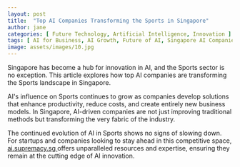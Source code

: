 ```yaml
---
layout: post
title:  "Top AI Companies Transforming the Sports in Singapore"
author: jane
categories: [ Future Technology, Artificial Intelligence, Innovation ]
tags: [ AI for Business, AI Growth, Future of AI, Singapore AI Companies, AI Trends ]
image: assets/images/10.jpg
---
```


Singapore has become a hub for innovation in AI, and the Sports sector is no exception. This article explores how top AI companies are transforming the Sports landscape in Singapore.

AI's influence on Sports continues to grow as companies develop solutions that enhance productivity, reduce costs, and create entirely new business models. In Singapore, AI-driven companies are not just improving traditional methods but transforming the very fabric of the industry.

The continued evolution of AI in Sports shows no signs of slowing down. For startups and companies looking to stay ahead in this competitive space, <a href="https://ai.supremacy.sg" target="_blank"> ai.supremacy.sg </a> offers unparalleled resources and expertise, ensuring they remain at the cutting edge of AI innovation.
